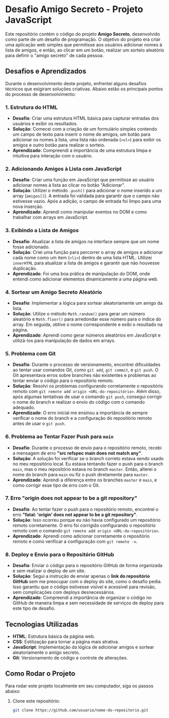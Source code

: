 # Desafio Amigo Secreto - Projeto JavaScript

Este repositório contém o código do projeto **Amigo Secreto**, desenvolvido como parte de um desafio de programação. O objetivo do projeto era criar uma aplicação web simples que permitisse aos usuários adicionar nomes à lista de amigos, e então, ao clicar em um botão, realizar um sorteio aleatório para definir o "amigo secreto" de cada pessoa.

## Desafios e Aprendizados

Durante o desenvolvimento deste projeto, enfrentei alguns desafios técnicos que exigiram soluções criativas. Abaixo estão os principais pontos do processo de desenvolvimento:

### 1. **Estrutura do HTML**
   - **Desafio**: Criar uma estrutura HTML básica para capturar entradas dos usuários e exibir os resultados.
   - **Solução**: Comecei com a criação de um formulário simples contendo um campo de texto para inserir o nome de amigos, um botão para adicionar os nomes à lista, uma lista não ordenada (`<ul>`) para exibir os amigos e outro botão para realizar o sorteio.
   - **Aprendizado**: Compreendi a importância de uma estrutura limpa e intuitiva para interação com o usuário.

### 2. **Adicionando Amigos à Lista com JavaScript**
   - **Desafio**: Criar uma função em JavaScript que permitisse ao usuário adicionar nomes à lista ao clicar no botão "Adicionar".
   - **Solução**: Utilizei o método `.push()` para adicionar o nome inserido a um array (`amigos[]`). A entrada foi validada para garantir que o campo não estivesse vazio. Após a adição, o campo de entrada foi limpo para uma nova inserção.
   - **Aprendizado**: Aprendi como manipular eventos no DOM e como trabalhar com arrays em JavaScript.

### 3. **Exibindo a Lista de Amigos**
   - **Desafio**: Atualizar a lista de amigos na interface sempre que um nome fosse adicionado.
   - **Solução**: Criei uma função para percorrer o array de amigos e adicionar cada nome como um item (`<li>`) dentro de uma lista HTML. Utilizei `innerHTML` para atualizar a lista de amigos e garantir que não houvesse duplicação.
   - **Aprendizado**: Foi uma boa prática de manipulação do DOM, onde entendi como adicionar elementos dinamicamente a uma página web.

### 4. **Sortear um Amigo Secreto Aleatório**
   - **Desafio**: Implementar a lógica para sortear aleatoriamente um amigo da lista.
   - **Solução**: Utilize o método `Math.random()` para gerar um número aleatório e `Math.floor()` para arredondar esse número para o índice do array. Em seguida, obtive o nome correspondente e exibi o resultado na página.
   - **Aprendizado**: Aprendi como gerar números aleatórios em JavaScript e utilizá-los para manipulação de dados em arrays.

### 5. **Problema com Git**
   - **Desafio**: Durante o processo de versionamento, encontrei dificuldades ao tentar usar comandos Git, como `git add`, `git commit`, e `git push`. O Git apresentava erros sobre branches não existentes e problemas ao tentar enviar o código para o repositório remoto.
   - **Solução**: Resolvi os problemas configurando corretamente o repositório remoto com `git remote add origin <URL-do-repositório>`. Além disso, após algumas tentativas de usar o comando `git push`, consegui corrigir o nome do branch e realizar o envio do código com o comando adequado.
   - **Aprendizado**: O erro inicial me ensinou a importância de sempre verificar o nome do branch e a configuração do repositório remoto antes de usar o `git push`.

### 6. **Problema ao Tentar Fazer Push para `main`**
   - **Desafio**: Durante o processo de envio para o repositório remoto, recebi a mensagem de erro **"src refspec main does not match any"**.
   - **Solução**: A solução foi verificar se o branch correto estava sendo usado no meu repositório local. Eu estava tentando fazer o push para o branch `main`, mas o meu repositório estava no branch `master`. Então, alterei o nome do branch para `main` ou fiz o push diretamente para `master`.
   - **Aprendizado**: Aprendi a diferença entre os branches `master` e `main`, e como corrigir esse tipo de erro com o Git.

### 7. **Erro "origin does not appear to be a git repository"**
   - **Desafio**: Ao tentar fazer o push para o repositório remoto, encontrei o erro **"fatal: 'origin' does not appear to be a git repository"**.
   - **Solução**: Isso ocorreu porque eu não havia configurado um repositório remoto corretamente. O erro foi corrigido configurando o repositório remoto com o comando `git remote add origin <URL-do-repositório>`.
   - **Aprendizado**: Aprendi como adicionar corretamente o repositório remoto e como verificar a configuração com `git remote -v`.

### 8. **Deploy e Envio para o Repositório GitHub**
   - **Desafio**: Enviar o código para o repositório GitHub de forma organizada e sem realizar o deploy de um site.
   - **Solução**: Segui a instrução de enviar apenas o **link do repositório GitHub** sem me preocupar com o deploy do site, como o desafio pedia. Isso garantiu que o código estivesse visível e acessível para revisão, sem complicações com deploys desnecessários.
   - **Aprendizado**: Compreendi a importância de organizar o código no GitHub de maneira limpa e sem necessidade de serviços de deploy para este tipo de desafio.

## Tecnologias Utilizadas

- **HTML**: Estrutura básica da página web.
- **CSS**: Estilização para tornar a página mais atrativa.
- **JavaScript**: Implementação da lógica de adicionar amigos e sortear aleatoriamente o amigo secreto.
- **Git**: Versionamento de código e controle de alterações.

## Como Rodar o Projeto

Para rodar este projeto localmente em seu computador, siga os passos abaixo:

1. Clone este repositório:
   ```bash
   git clone https://github.com/usuario/nome-do-repositorio.git
